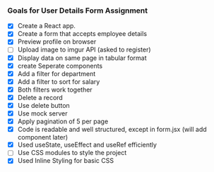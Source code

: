 ### Goals for User Details Form Assignment

- [x] Create a React app.
- [x] Create a form that accepts employee details
- [x] Preview profile on browser
- [ ] Upload image to imgur API (asked to register)
- [x] Display data on same page in tabular format
- [x] create Seperate components
- [x] Add a filter for department
- [x] Add a filter to sort for salary 
- [x] Both filters work together
- [x] Delete a record
- [x] Use delete button
- [x] Use mock server
- [x] Apply pagination of 5 per page 
- [x] Code is readable and well structured, except in form.jsx (will add component later)
- [x] Used useState, useEffect and useRef efficiently
- [ ] Use CSS modules to style the project
- [x] Used Inline Styling for basic CSS
